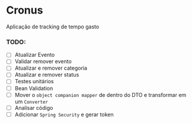 # Cronus
Aplicação de tracking de tempo gasto

### TODO:
- [ ] Atualizar Evento
- [ ] Validar remover evento
- [ ] Atualizar e remover categoria
- [ ] Atualizar e remover status
- [ ] Testes unitários
- [ ] Bean Validation
- [ ] Mover o `object companion mapper` de dentro do DTO e transformar em um `Converter` 
- [ ] Analisar código
- [ ] Adicionar `Spring Security` e gerar token
